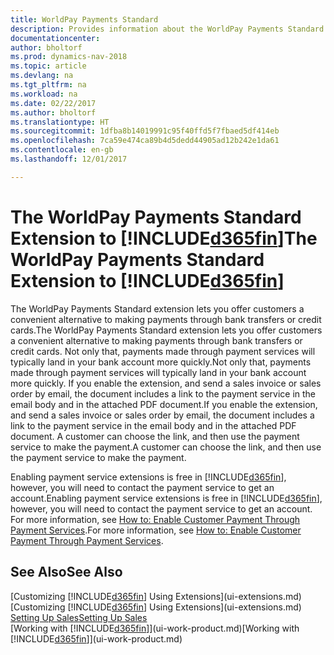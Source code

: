 ```yaml
---
title: WorldPay Payments Standard
description: Provides information about the WorldPay Payments Standard extension
documentationcenter: 
author: bholtorf
ms.prod: dynamics-nav-2018
ms.topic: article
ms.devlang: na
ms.tgt_pltfrm: na
ms.workload: na
ms.date: 02/22/2017
ms.author: bholtorf
ms.translationtype: HT
ms.sourcegitcommit: 1dfba8b14019991c95f40ffd5f7fbaed5df414eb
ms.openlocfilehash: 7ca59e474ca89b4d5dedd44905ad12b242e1da61
ms.contentlocale: en-gb
ms.lasthandoff: 12/01/2017

---
```

# <a name="the-worldpay-payments-standard-extension-to-included365finincludesd365finlongmdmd"></a><span data-ttu-id="16326-103">The WorldPay Payments Standard Extension to [!INCLUDE[d365fin](includes/d365fin_long_md.md)]</span><span class="sxs-lookup"><span data-stu-id="16326-103">The WorldPay Payments Standard Extension to [!INCLUDE[d365fin](includes/d365fin_long_md.md)]</span></span>
<span data-ttu-id="16326-104">The WorldPay Payments Standard extension lets you offer customers a convenient alternative to making payments through bank transfers or credit cards.</span><span class="sxs-lookup"><span data-stu-id="16326-104">The WorldPay Payments Standard extension lets you offer customers a convenient alternative to making payments through bank transfers or credit cards.</span></span> <span data-ttu-id="16326-105">Not only that, payments made through payment services will typically land in your bank account more quickly.</span><span class="sxs-lookup"><span data-stu-id="16326-105">Not only that, payments made through payment services will typically land in your bank account more quickly.</span></span>
<span data-ttu-id="16326-106">If you enable the extension, and send a sales invoice or sales order by email, the document includes a link to the payment service in the email body and in the attached PDF document.</span><span class="sxs-lookup"><span data-stu-id="16326-106">If you enable the extension, and send a sales invoice or sales order by email, the document includes a link to the payment service in the email body and in the attached PDF document.</span></span> <span data-ttu-id="16326-107">A customer can choose the link, and then use the payment service to make the payment.</span><span class="sxs-lookup"><span data-stu-id="16326-107">A customer can choose the link, and then use the payment service to make the payment.</span></span>

<span data-ttu-id="16326-108">Enabling payment service extensions is free in [!INCLUDE[d365fin](includes/d365fin_md.md)], however, you will need to contact the payment service to get an account.</span><span class="sxs-lookup"><span data-stu-id="16326-108">Enabling payment service extensions is free in [!INCLUDE[d365fin](includes/d365fin_md.md)], however, you will need to contact the payment service to get an account.</span></span> <span data-ttu-id="16326-109">For more information, see [How to: Enable Customer Payment Through Payment Services](sales-how-enable-payment-service-extensions.md).</span><span class="sxs-lookup"><span data-stu-id="16326-109">For more information, see [How to: Enable Customer Payment Through Payment Services](sales-how-enable-payment-service-extensions.md).</span></span>

## <a name="see-also"></a><span data-ttu-id="16326-110">See Also</span><span class="sxs-lookup"><span data-stu-id="16326-110">See Also</span></span>
<span data-ttu-id="16326-111">[Customizing [!INCLUDE[d365fin](includes/d365fin_md.md)] Using Extensions](ui-extensions.md)</span><span class="sxs-lookup"><span data-stu-id="16326-111">[Customizing [!INCLUDE[d365fin](includes/d365fin_md.md)] Using Extensions](ui-extensions.md)</span></span>  
[<span data-ttu-id="16326-112">Setting Up Sales</span><span class="sxs-lookup"><span data-stu-id="16326-112">Setting Up Sales</span></span>](sales-setup-sales.md)  
<span data-ttu-id="16326-113">[Working with [!INCLUDE[d365fin](includes/d365fin_md.md)]](ui-work-product.md)</span><span class="sxs-lookup"><span data-stu-id="16326-113">[Working with [!INCLUDE[d365fin](includes/d365fin_md.md)]](ui-work-product.md)</span></span>
